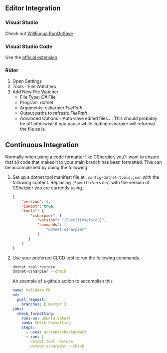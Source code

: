 ## Editor Integration
### Visual Studio
Check out [WillFuqua.RunOnSave](https://marketplace.visualstudio.com/items?itemName=WillFuqua.RunOnSave)
### Visual Studio Code
Use the [official extension](https://marketplace.visualstudio.com/items?itemName=csharpier.csharpier-vscode)


### Rider
1. Open Settings
2. Tools - File Watchers
3. Add New File Watcher
   * File Type: C# File
   * Program: dotnet
   * Arguments: csharpier $FilePath$
   * Output paths to refresh: $FilePath$
   * Advanced Options - Auto-save edited files...: This should probably be off otherwise if you pause while coding csharpier will reformat the file as is.

## Continuous Integration
Normally when using a code formatter like CSharpier, you'll want to ensure that all code that makes it to your main branch has been formatted. This can be accomplished by doing the following
1. Set up a dotnet tool manifest file at `.config/dotnet-tools.json` with the following content. Replacing `[SpecificVersion]` with the version of CSharpier you are currently using. 
   ```json
   {
       "version": 1,
       "isRoot": true,
       "tools": {
           "csharpier": {
              "version": "[SpecificVersion]",
              "commands": [
                  "dotnet-csharpier"
              ]
          }
       }
   }
   ```
2. Use your preferred CI/CD tool to run the following commands.  
   ```bash
   dotnet tool restore
   dotnet-csharpier --check
   ```   
   An example of a github action to accomplish this
   ```yaml
   name: Validate PR
   on:
     pull_request:
       branches: [ master ]
   jobs:
     check_formatting:
       runs-on: ubuntu-latest
       name: Check Formatting
       steps:
         - uses: actions/checkout@v2
         - run: |
           dotnet tool restore
           dotnet csharpier --check
   
   ```

